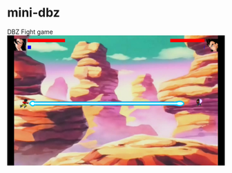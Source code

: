 mini-dbz
========

DBZ Fight game
![Alt text](/resources/imagens/divulgacao/promotion.png?raw=true "Optional Title")
